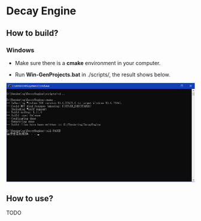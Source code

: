 # Decay Engine

## How to build?

### Windows

+ Make sure there is a **cmake** environment in your computer.

+ Run **Win-GenProjects.bat** in ./scripts/, the result shows below.

![](docs/BuildResult.png)

## How to use?

TODO
